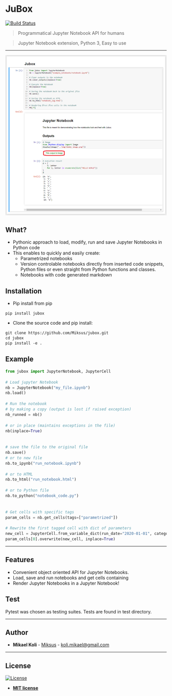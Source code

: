 
# JuBox
[![Build Status](https://travis-ci.com/Miksus/jubox.svg?branch=master)](https://travis-ci.com/Miksus/jubox)

> Programmatical Jupyter Notebook API for humans

> Jupyter Notebook extension, Python 3, Easy to use


---

![Example](docs/img/example.png "Rain Simulation")

## What?
- Pythonic approach to load, modify, run and save Jupyter Notebooks in Python code
- This enables to quickly and easily create:
    - Parametrized notebooks
    - Version controlable notebooks directly from inserted code snippets, Python files or even straight from Python functions and classes.
    - Notebooks with code generated markdown

## Installation

- Pip install from pip
```shell
pip install jubox
```

- Clone the source code and pip install:
```shell
git clone https://github.com/Miksus/jubox.git
cd jubox
pip install -e .
```

## Example

```python
from jubox import JupyterNotebook, JupyterCell

# Load jupyter Notebook
nb = JupyterNotebook("my_file.ipynb")
nb.load()

# Run the notebook
# by making a copy (output is lost if raised exception)
nb_runned = nb()

# or in place (maintains exceptions in the file)
nb(inplace=True)


# save the file to the original file
nb.save()
# or to new file
nb.to_ipynb("run_notebook.ipynb")

# or to HTML
nb.to_html("run_notebook.html")

# or to Python file
nb.to_python("notebook_code.py")


# Get cells with specific tags
param_cells = nb.get_cells(tags=["parametrized"])

# Rewrite the first tagged cell with dict of parameters
new_cell = JupyterCell.from_variable_dict(run_date="2020-01-01", category="blue")
param_cells[0].overwrite(new_cell, inplace=True)

```


---

## Features
- Convenient object oriented API for Jupyter Notebooks. 
- Load, save and run notebooks and get cells containing 
- Render Jupyter Notebooks in a Jupyter Notebook!

## Test
Pytest was chosen as testing suites. Tests are found in test directory. 

---

## Author

* **Mikael Koli** - [Miksus](https://github.com/Miksus) - koli.mikael@gmail.com

---
## License

[![License](http://img.shields.io/:license-mit-blue.svg?style=flat-square)](http://badges.mit-license.org)

- **[MIT license](http://opensource.org/licenses/mit-license.php)**
